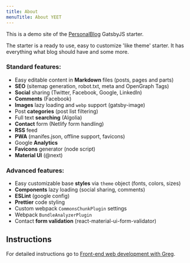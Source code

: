 ```yaml
---
title: About
menuTitle: About YEET
---
```


This is a demo site of the [PersonalBlog](https://github.com/greglobinski/gatsby-starter-personal-blog) GatsbyJS starter.

The starter is a ready to use, easy to customize 'like theme' starter. It has everything what blog should have and some more.

### Standard features:

* Easy editable content in **Markdown** files (posts, pages and parts)
* **SEO** (sitemap generation, robot.txt, meta and OpenGraph Tags)
* **Social** sharing (Twitter, Facebook, Google, LinkedIn)
* **Comments** (Facebook)
* **Images** lazy loading and `webp` support (gatsby-image)
* Post **categories** (post list filtering)
* Full text **searching** (Algolia)
* **Contact** form (Netlify form handling)
* **RSS** feed
* **PWA** (manifes.json, offline support, favicons)
* Google **Analytics**
* **Favicons** generator (node script)
* **Material UI** (@next)

### Advanced features:

* Easy customizable base **styles** via `theme` object (fonts, colors, sizes)
* **Components** lazy loading (social sharing, comments)
* **ESLint** (google config)
* **Prettier** code styling
* Custom webpack `CommonsChunkPlugin` settings
* Webpack `BundleAnalyzerPlugin`
* Contact **form validation** (react-material-ui-form-validator)

## Instructions

For detailed instructions go to [Front-end web development with Greg](https://dev.greglobinski.com/gatsby-starter-personal-blog/).
